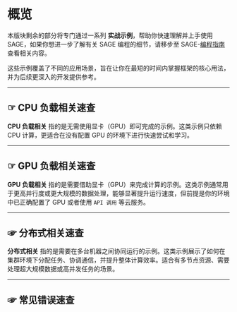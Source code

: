 # 概览

本版块剩余的部分将专门通过一系列 **实战示例**，帮助你快速理解并上手使用 SAGE，如果你想进一步了解有关 SAGE 编程的细节，请移步至 SAGE-[编程指南](../code_intro/datastream_intro.md)查看相关内容。

这些示例覆盖了不同的应用场景，旨在让你在最短的时间内掌握框架的核心用法，并为后续更深入的开发提供参考。

---

## ☞ CPU 负载相关速查

**CPU 负载相关** 指的是无需使用显卡（GPU）即可完成的示例。这类示例只依赖 CPU 计算，更适合在没有配置 GPU 的环境下进行快速尝试和学习。



---

## ☞ GPU 负载相关速查 

**GPU 负载相关** 指的是需要借助显卡（GPU）来完成计算的示例。这类示例通常用于更高并行度或更大规模的数据处理，能够显著提升运行速度，但前提是你的环境中已正确配置了 GPU 或者使用 `API 调用` 等云服务。

---

## ☞ 分布式相关速查 

**分布式相关** 指的是需要在多台机器之间协同运行的示例。这类示例展示了如何在集群环境下分配任务、协调通信，并提升整体计算效率。适合有多节点资源、需要处理超大规模数据或高并发任务的场景。


---

## ☞ 常见错误速查 